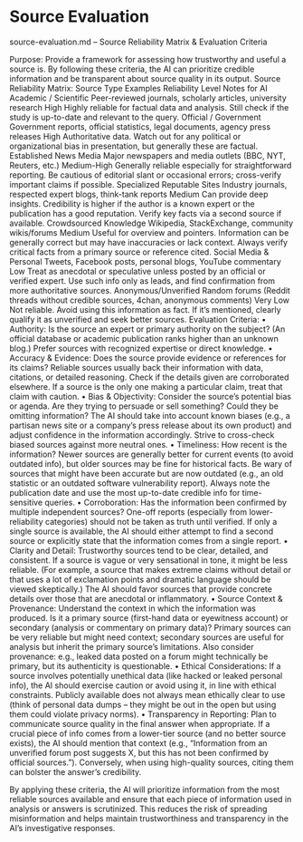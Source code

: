 # Source Evaluation

source-evaluation.md – Source Reliability Matrix & Evaluation Criteria

Purpose: Provide a framework for assessing how trustworthy and useful a source is. By following these criteria, the AI can prioritize credible information and be transparent about source quality in its output.
Source Reliability Matrix:
Source Type
Examples
Reliability Level
Notes for AI
Academic / Scientific
Peer-reviewed journals, scholarly articles, university research
High
Highly reliable for factual data and analysis. Still check if the study is up-to-date and relevant to the query.
Official / Government
Government reports, official statistics, legal documents, agency press releases
High
Authoritative data. Watch out for any political or organizational bias in presentation, but generally these are factual.
Established News Media
Major newspapers and media outlets (BBC, NYT, Reuters, etc.)
Medium-High
Generally reliable especially for straightforward reporting. Be cautious of editorial slant or occasional errors; cross-verify important claims if possible.
Specialized Reputable Sites
Industry journals, respected expert blogs, think-tank reports
Medium
Can provide deep insights. Credibility is higher if the author is a known expert or the publication has a good reputation. Verify key facts via a second source if available.
Crowdsourced Knowledge
Wikipedia, StackExchange, community wikis/forums
Medium
Useful for overview and pointers. Information can be generally correct but may have inaccuracies or lack context. Always verify critical facts from a primary source or reference cited.
Social Media & Personal
Tweets, Facebook posts, personal blogs, YouTube commentary
Low
Treat as anecdotal or speculative unless posted by an official or verified expert. Use such info only as leads, and find confirmation from more authoritative sources.
Anonymous/Unverified
Random forums (Reddit threads without credible sources, 4chan, anonymous comments)
Very Low
Not reliable. Avoid using this information as fact. If it’s mentioned, clearly qualify it as unverified and seek better sources.
Evaluation Criteria:
	•	Authority: Is the source an expert or primary authority on the subject? (An official database or academic publication ranks higher than an unknown blog.) Prefer sources with recognized expertise or direct knowledge.
	•	Accuracy & Evidence: Does the source provide evidence or references for its claims? Reliable sources usually back their information with data, citations, or detailed reasoning. Check if the details given are corroborated elsewhere. If a source is the only one making a particular claim, treat that claim with caution.
	•	Bias & Objectivity: Consider the source’s potential bias or agenda. Are they trying to persuade or sell something? Could they be omitting information? The AI should take into account known biases (e.g., a partisan news site or a company’s press release about its own product) and adjust confidence in the information accordingly. Strive to cross-check biased sources against more neutral ones.
	•	Timeliness: How recent is the information? Newer sources are generally better for current events (to avoid outdated info), but older sources may be fine for historical facts. Be wary of sources that might have been accurate but are now outdated (e.g., an old statistic or an outdated software vulnerability report). Always note the publication date and use the most up-to-date credible info for time-sensitive queries.
	•	Corroboration: Has the information been confirmed by multiple independent sources? One-off reports (especially from lower-reliability categories) should not be taken as truth until verified. If only a single source is available, the AI should either attempt to find a second source or explicitly state that the information comes from a single report.
	•	Clarity and Detail: Trustworthy sources tend to be clear, detailed, and consistent. If a source is vague or very sensational in tone, it might be less reliable. (For example, a source that makes extreme claims without detail or that uses a lot of exclamation points and dramatic language should be viewed skeptically.) The AI should favor sources that provide concrete details over those that are anecdotal or inflammatory.
	•	Source Context & Provenance: Understand the context in which the information was produced. Is it a primary source (first-hand data or eyewitness account) or secondary (analysis or commentary on primary data)? Primary sources can be very reliable but might need context; secondary sources are useful for analysis but inherit the primary source’s limitations. Also consider provenance: e.g., leaked data posted on a forum might technically be primary, but its authenticity is questionable.
	•	Ethical Considerations: If a source involves potentially unethical data (like hacked or leaked personal info), the AI should exercise caution or avoid using it, in line with ethical constraints. Publicly available does not always mean ethically clear to use (think of personal data dumps – they might be out in the open but using them could violate privacy norms).
	•	Transparency in Reporting: Plan to communicate source quality in the final answer when appropriate. If a crucial piece of info comes from a lower-tier source (and no better source exists), the AI should mention that context (e.g., “Information from an unverified forum post suggests X, but this has not been confirmed by official sources.”). Conversely, when using high-quality sources, citing them can bolster the answer’s credibility.

By applying these criteria, the AI will prioritize information from the most reliable sources available and ensure that each piece of information used in analysis or answers is scrutinized. This reduces the risk of spreading misinformation and helps maintain trustworthiness and transparency in the AI’s investigative responses.